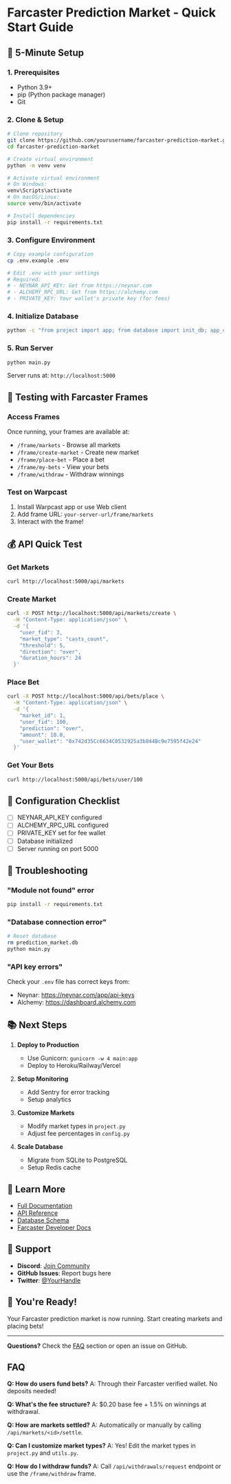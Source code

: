 # Farcaster Prediction Market - Quick Start Guide

## 🚀 5-Minute Setup

### 1. Prerequisites
- Python 3.9+
- pip (Python package manager)
- Git

### 2. Clone & Setup
```bash
# Clone repository
git clone https://github.com/yourusername/farcaster-prediction-market.git
cd farcaster-prediction-market

# Create virtual environment
python -m venv venv

# Activate virtual environment
# On Windows:
venv\Scripts\activate
# On macOS/Linux:
source venv/bin/activate

# Install dependencies
pip install -r requirements.txt
```

### 3. Configure Environment
```bash
# Copy example configuration
cp .env.example .env

# Edit .env with your settings
# Required:
# - NEYNAR_API_KEY: Get from https://neynar.com
# - ALCHEMY_RPC_URL: Get from https://alchemy.com
# - PRIVATE_KEY: Your wallet's private key (for fees)
```

### 4. Initialize Database
```bash
python -c "from project import app; from database import init_db; app_context = app.app_context(); app_context.push(); init_db(app)"
```

### 5. Run Server
```bash
python main.py
```

Server runs at: `http://localhost:5000`

## 📱 Testing with Farcaster Frames

### Access Frames
Once running, your frames are available at:
- `/frame/markets` - Browse all markets
- `/frame/create-market` - Create new market
- `/frame/place-bet` - Place a bet
- `/frame/my-bets` - View your bets
- `/frame/withdraw` - Withdraw winnings

### Test on Warpcast
1. Install Warpcast app or use Web client
2. Add frame URL: `your-server-url/frame/markets`
3. Interact with the frame!

## 💰 API Quick Test

### Get Markets
```bash
curl http://localhost:5000/api/markets
```

### Create Market
```bash
curl -X POST http://localhost:5000/api/markets/create \
  -H "Content-Type: application/json" \
  -d '{
    "user_fid": 3,
    "market_type": "casts_count",
    "threshold": 5,
    "direction": "over",
    "duration_hours": 24
  }'
```

### Place Bet
```bash
curl -X POST http://localhost:5000/api/bets/place \
  -H "Content-Type: application/json" \
  -d '{
    "market_id": 1,
    "user_fid": 100,
    "prediction": "over",
    "amount": 10.0,
    "user_wallet": "0x742d35Cc6634C0532925a3b844Bc9e7595f42e24"
  }'
```

### Get Your Bets
```bash
curl http://localhost:5000/api/bets/user/100
```

## 🔧 Configuration Checklist

- [ ] NEYNAR_API_KEY configured
- [ ] ALCHEMY_RPC_URL configured
- [ ] PRIVATE_KEY set for fee wallet
- [ ] Database initialized
- [ ] Server running on port 5000

## 🐛 Troubleshooting

### "Module not found" error
```bash
pip install -r requirements.txt
```

### "Database connection error"
```bash
# Reset database
rm prediction_market.db
python main.py
```

### "API key errors"
Check your `.env` file has correct keys from:
- Neynar: https://neynar.com/app/api-keys
- Alchemy: https://dashboard.alchemy.com

## 📚 Next Steps

1. **Deploy to Production**
   - Use Gunicorn: `gunicorn -w 4 main:app`
   - Deploy to Heroku/Railway/Vercel

2. **Setup Monitoring**
   - Add Sentry for error tracking
   - Setup analytics

3. **Customize Markets**
   - Modify market types in `project.py`
   - Adjust fee percentages in `config.py`

4. **Scale Database**
   - Migrate from SQLite to PostgreSQL
   - Setup Redis cache

## 📖 Learn More

- [Full Documentation](README.md)
- [API Reference](README.md#api-endpoints)
- [Database Schema](README.md#database-schema)
- [Farcaster Developer Docs](https://docs.farcaster.xyz/)

## 💬 Support

- **Discord**: [Join Community](https://discord.gg/your-invite)
- **GitHub Issues**: Report bugs here
- **Twitter**: [@YourHandle](https://twitter.com/yourhandle)

## 🎉 You're Ready!

Your Farcaster prediction market is now running. Start creating markets and placing bets!

---

**Questions?** Check the [FAQ](#faq) section or open an issue on GitHub.

## FAQ

**Q: How do users fund bets?**
A: Through their Farcaster verified wallet. No deposits needed!

**Q: What's the fee structure?**
A: $0.20 base fee + 1.5% on winnings at withdrawal.

**Q: How are markets settled?**
A: Automatically or manually by calling `/api/markets/<id>/settle`.

**Q: Can I customize market types?**
A: Yes! Edit the market types in `project.py` and `utils.py`.

**Q: How do I withdraw funds?**
A: Call `/api/withdrawals/request` endpoint or use the `/frame/withdraw` frame.